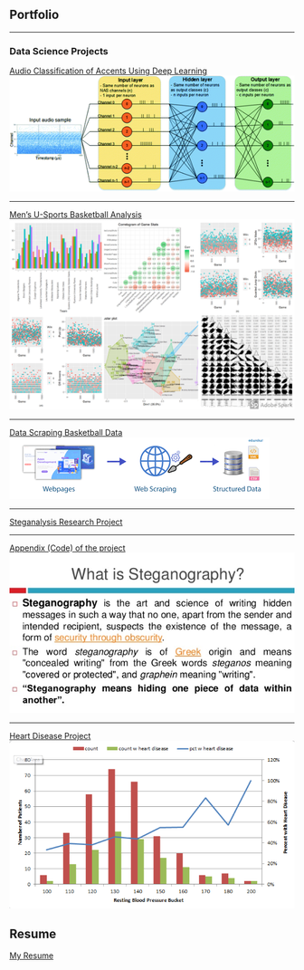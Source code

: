 ## Portfolio

---

### Data Science Projects 
[Audio Classification of Accents Using Deep Learning](https://michaelarman.github.io/Accents/)
<img src="images/audio.png?raw=true"/>

---
[Men’s U-Sports Basketball Analysis](https://michaelarman.github.io/basketball-analysis/_book/index.html)
<img src="images/collage.png?raw=true"/>

---
[Data Scraping Basketball Data](https://github.com/michaelarman/Python-Data-Scrape/blob/master/python%20data%20scrape.ipynb)
<img src="images/webscrape.png?raw=true"/>

---
[Steganalysis Research Project](https://github.com/michaelarman/Steganalysis-Research-Project/blob/master/Research-Project.pdf)

---

[Appendix (Code) of the project](https://github.com/michaelarman/Steganalysis-Research-Project/blob/master/Research-Project%20-%20Appendix.pdf)
<img src="images/steganography.jpg?raw=true"/>

---
[Heart Disease Project](/pdf/Final-Project-Report-Heart-Disease.pdf)
<img src="images/heartdisease.png?raw=true"/>



## Resume
[My Resume](/pdf/LatexResume.pdf)
